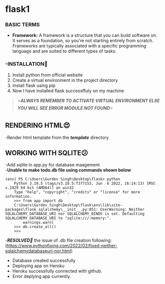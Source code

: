 # flask1
### BASIC TERMS
- **Framework:** A framework is a structure that you can build software on. It serves as a foundation, so you're not starting entirely from scratch. Frameworks are typically associated with a specific programming language and are suited to different types of tasks.

### -INSTALLATION:metal:
1. Install python from official website
2. Create a virtual environment in the project directory
3. Install flask using pip
4. Now I have installed flask successffuly on my machine  
> :star:***ALWAYS REMEMBER TO ACTIVATE VIRTUAL ENVIRONMENT ELSE YOU WILL SEE ERROR MODULE NOT FOUND***:star:

## RENDERING HTML:heart_eyes: 
-Render html template from the ***template*** directory

## WORKING WITH SQLITE:confused:
-Add sqlite in app.py for database maagement  
-**Unable to make todo.db file using commands shown below**

   
```
(env) PS C:\Users\Gurdev Singh\Desktop\flask> python
    Python 3.10.5 (tags/v3.10.5:f377153, Jun  6 2022, 16:14:13) [MSC v.1929 64 bit (AMD64)] on win32
    Type "help", "copyright", "credits" or "license" for more information.
    >>> from app import db
    C:\Users\Gurdev Singh\Desktop\flask\env\lib\site-packages\flask_sqlalchemy\__init__.py:851: UserWarning: Neither SQLALCHEMY_DATABASE_URI nor SQLALCHEMY_BINDS is set. Defaulting SQLALCHEMY_DATABASE_URI to "sqlite:///:memory:".
        warnings.warn(
    >>> db.create_all()    
    >>>
```
-***RESOLVED:partying_face:*** the issue of .db file creation following:   
(https://www.pythonfixing.com/2022/02/fixed-neither-sqlalchemydatabaseuri-nor.html)
- Database created successfully
- Deploying app on Heroku
- Heroku successfully connected with github.
- Error deplying app currently.






